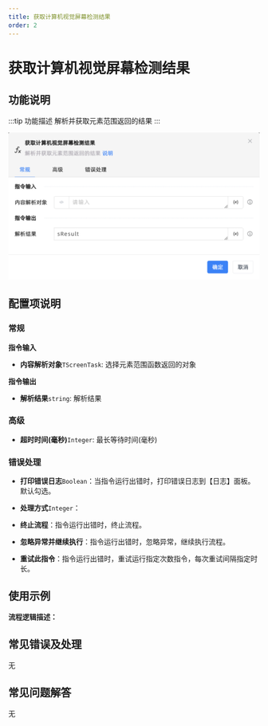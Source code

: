```yaml
---
title: 获取计算机视觉屏幕检测结果
order: 2
---
```


# 获取计算机视觉屏幕检测结果

## 功能说明

:::tip 功能描述
解析并获取元素范围返回的结果
:::

![获取计算机视觉屏幕检测结果](../../assets/获取计算机视觉屏幕检测结果_command.png)

## 配置项说明

### 常规

**指令输入**

- **内容解析对象**`TScreenTask`: 选择元素范围函数返回的对象


**指令输出**

- **解析结果**`string`: 解析结果

### 高级

- **超时时间(毫秒)**`Integer`: 最长等待时间(毫秒)

### 错误处理

- **打印错误日志**`Boolean`：当指令运行出错时，打印错误日志到【日志】面板。默认勾选。

- **处理方式**`Integer`：

 - **终止流程**：指令运行出错时，终止流程。

 - **忽略异常并继续执行**：指令运行出错时，忽略异常，继续执行流程。

 - **重试此指令**：指令运行出错时，重试运行指定次数指令，每次重试间隔指定时长。

## 使用示例

**流程逻辑描述：** 

## 常见错误及处理

无

## 常见问题解答

无

